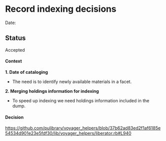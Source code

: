 # Record indexing decisions

Date:

## Status
Accepted

#### Context
**1. Date of cataloging**

- The need is to identify newly available materials in a facet.

**2. Merging holdings information for indexing**

- To speed up indexing we need holdings information included in the dump.
#### Decision

https://github.com/pulibrary/voyager_helpers/blob/37b62ad83ed2f1af6185e54534d901e23e5fdf30/lib/voyager_helpers/liberator.rb#L940